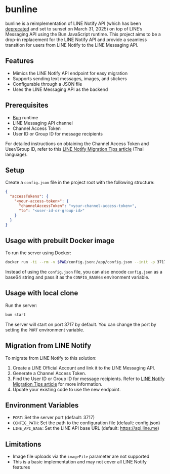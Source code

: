 # bunline

bunline is a reimplementation of LINE Notify API (which has been [deprecated](https://notify-bot.line.me/closing-announce) and set to sunset on March 31, 2025) on top of LINE’s Messaging API using the Bun JavaScript runtime. This project aims to be a drop-in replacement for the LINE Notify API and provide a seamless transition for users from LINE Notify to the LINE Messaging API.

## Features

- Mimics the LINE Notify API endpoint for easy migration
- Supports sending text messages, images, and stickers
- Configurable through a JSON file
- Uses the LINE Messaging API as the backend

## Prerequisites

- [Bun](https://bun.sh) runtime
- LINE Messaging API channel
- Channel Access Token
- User ID or Group ID for message recipients

For detailed instructions on obtaining the Channel Access Token and User/Group ID, refer to this [LINE Notify Migration Tips article](https://medium.com/linedevth/line-notify-migration-tips-0432e5f7af6e) (Thai language).

## Setup

Create a `config.json` file in the project root with the following structure:

```json
{
  "accessTokens": {
    "<your-access-token>": {
      "channelAccessToken": "<your-channel-access-token>",
      "to": "<user-id-or-group-id>"
    }
  }
}
```

## Usage with prebuilt Docker image

To run the server using Docker:

```sh
docker run -ti --rm -v $PWD/config.json:/app/config.json --init -p 3717:3717 ghcr.io/dtinth/bunline:main
```

Instead of using the `config.json` file, you can also encode `config.json` as a base64 string and pass it as the `CONFIG_BASE64` environment variable.

## Usage with local clone

Run the server:

```sh
bun start
```

The server will start on port 3717 by default. You can change the port by setting the `PORT` environment variable.

## Migration from LINE Notify

To migrate from LINE Notify to this solution:

1. Create a LINE Official Account and link it to the LINE Messaging API.
2. Generate a Channel Access Token.
3. Find the User ID or Group ID for message recipients. Refer to [LINE Notify Migration Tips article](https://medium.com/linedevth/line-notify-migration-tips-0432e5f7af6e) for more information.
4. Update your existing code to use the new endpoint.

## Environment Variables

- `PORT`: Set the server port (default: 3717)
- `CONFIG_PATH`: Set the path to the configuration file (default: config.json)
- `LINE_API_BASE`: Set the LINE API base URL (default: https://api.line.me)

## Limitations

- Image file uploads via the `imageFile` parameter are not supported
- This is a basic implementation and may not cover all LINE Notify features
